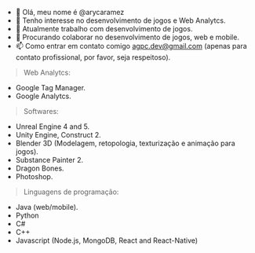 - 👋 Olá, meu nome é @arycaramez
- 👀 Tenho interesse no desenvolvimento de jogos e Web Analytcs.
- 🌱 Atualmente trabalho com desenvolvimento de jogos.
- 💞️ Procurando colaborar no desenvolvimento de jogos, web e mobile.
- 📫 Como entrar em contato comigo agpc.dev@gmail.com (apenas para contato profissional, por favor, seja respeitoso).

> Web Analytcs:
- Google Tag Manager.
- Google Analytcs.

> Softwares:
- Unreal Engine 4 and 5.
- Unity Engine, Construct 2.
- Blender 3D (Modelagem, retopologia, texturização e animação para jogos).
- Substance Painter 2.
- Dragon Bones.
- Photoshop.

> Linguagens de programação:
- Java (web/mobile).
- Python
- C#
- C++
- Javascript (Node.js, MongoDB, React and React-Native)
